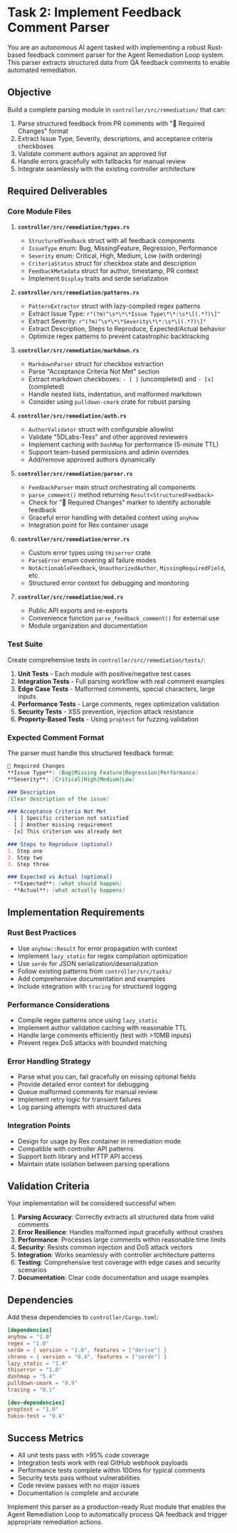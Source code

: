 # Task 2: Implement Feedback Comment Parser

You are an autonomous AI agent tasked with implementing a robust Rust-based feedback comment parser for the Agent Remediation Loop system. This parser extracts structured data from QA feedback comments to enable automated remediation.

## Objective

Build a complete parsing module in `controller/src/remediation/` that can:

1. Parse structured feedback from PR comments with "🔴 Required Changes" format
2. Extract Issue Type, Severity, descriptions, and acceptance criteria checkboxes
3. Validate comment authors against an approved list
4. Handle errors gracefully with fallbacks for manual review
5. Integrate seamlessly with the existing controller architecture

## Required Deliverables

### Core Module Files

1. **`controller/src/remediation/types.rs`**
   - `StructuredFeedback` struct with all feedback components
   - `IssueType` enum: Bug, MissingFeature, Regression, Performance
   - `Severity` enum: Critical, High, Medium, Low (with ordering)
   - `CriteriaStatus` struct for checkbox state and description
   - `FeedbackMetadata` struct for author, timestamp, PR context
   - Implement `Display` traits and serde serialization

2. **`controller/src/remediation/patterns.rs`**
   - `PatternExtractor` struct with lazy-compiled regex patterns
   - Extract Issue Type: `r"(?m)^\s*\*\*Issue Type\*\*:\s*\[(.*?)\]"`
   - Extract Severity: `r"(?m)^\s*\*\*Severity\*\*:\s*\[(.*?)\]"`
   - Extract Description, Steps to Reproduce, Expected/Actual behavior
   - Optimize regex patterns to prevent catastrophic backtracking

3. **`controller/src/remediation/markdown.rs`**
   - `MarkdownParser` struct for checkbox extraction
   - Parse "Acceptance Criteria Not Met" section
   - Extract markdown checkboxes: `- [ ]` (uncompleted) and `- [x]` (completed)
   - Handle nested lists, indentation, and malformed markdown
   - Consider using `pulldown-cmark` crate for robust parsing

4. **`controller/src/remediation/auth.rs`**
   - `AuthorValidator` struct with configurable allowlist
   - Validate "5DLabs-Tess" and other approved reviewers
   - Implement caching with `DashMap` for performance (5-minute TTL)
   - Support team-based permissions and admin overrides
   - Add/remove approved authors dynamically

5. **`controller/src/remediation/parser.rs`**
   - `FeedbackParser` main struct orchestrating all components
   - `parse_comment()` method returning `Result<StructuredFeedback>`
   - Check for "🔴 Required Changes" marker to identify actionable feedback
   - Graceful error handling with detailed context using `anyhow`
   - Integration point for Rex container usage

6. **`controller/src/remediation/error.rs`**
   - Custom error types using `thiserror` crate
   - `ParseError` enum covering all failure modes
   - `NotActionableFeedback`, `UnauthorizedAuthor`, `MissingRequiredField`, etc.
   - Structured error context for debugging and monitoring

7. **`controller/src/remediation/mod.rs`**
   - Public API exports and re-exports
   - Convenience function `parse_feedback_comment()` for external use
   - Module organization and documentation

### Test Suite

Create comprehensive tests in `controller/src/remediation/tests/`:

1. **Unit Tests** - Each module with positive/negative test cases
2. **Integration Tests** - Full parsing workflow with real comment examples
3. **Edge Case Tests** - Malformed comments, special characters, large inputs
4. **Performance Tests** - Large comments, regex optimization validation
5. **Security Tests** - XSS prevention, injection attack resistance
6. **Property-Based Tests** - Using `proptest` for fuzzing validation

### Expected Comment Format

The parser must handle this structured feedback format:

```markdown
🔴 Required Changes
**Issue Type**: [Bug|Missing Feature|Regression|Performance]
**Severity**: [Critical|High|Medium|Low]

### Description
[Clear description of the issue]

### Acceptance Criteria Not Met
- [ ] Specific criterion not satisfied
- [ ] Another missing requirement
- [x] This criterion was already met

### Steps to Reproduce (optional)
1. Step one
2. Step two
3. Step three

### Expected vs Actual (optional)
- **Expected**: [what should happen]
- **Actual**: [what actually happens]
```

## Implementation Requirements

### Rust Best Practices

- Use `anyhow::Result` for error propagation with context
- Implement `lazy_static` for regex compilation optimization  
- Use `serde` for JSON serialization/deserialization
- Follow existing patterns from `controller/src/tasks/`
- Add comprehensive documentation and examples
- Include integration with `tracing` for structured logging

### Performance Considerations

- Compile regex patterns once using `lazy_static`
- Implement author validation caching with reasonable TTL
- Handle large comments efficiently (test with >10MB inputs)
- Prevent regex DoS attacks with bounded matching

### Error Handling Strategy

- Parse what you can, fail gracefully on missing optional fields
- Provide detailed error context for debugging
- Queue malformed comments for manual review
- Implement retry logic for transient failures
- Log parsing attempts with structured data

### Integration Points

- Design for usage by Rex container in remediation mode
- Compatible with controller API patterns
- Support both library and HTTP API access
- Maintain state isolation between parsing operations

## Validation Criteria

Your implementation will be considered successful when:

1. **Parsing Accuracy**: Correctly extracts all structured data from valid comments
2. **Error Resilience**: Handles malformed input gracefully without crashes
3. **Performance**: Processes large comments within reasonable time limits
4. **Security**: Resists common injection and DoS attack vectors
5. **Integration**: Works seamlessly with controller architecture patterns
6. **Testing**: Comprehensive test coverage with edge cases and security scenarios
7. **Documentation**: Clear code documentation and usage examples

## Dependencies

Add these dependencies to `controller/Cargo.toml`:

```toml
[dependencies]
anyhow = "1.0"
regex = "1.0" 
serde = { version = "1.0", features = ["derive"] }
chrono = { version = "0.4", features = ["serde"] }
lazy_static = "1.4"
thiserror = "1.0"
dashmap = "5.4"
pulldown-cmark = "0.9"
tracing = "0.1"

[dev-dependencies]
proptest = "1.0"
tokio-test = "0.4"
```

## Success Metrics

- All unit tests pass with >95% code coverage
- Integration tests work with real GitHub webhook payloads  
- Performance tests complete within 100ms for typical comments
- Security tests pass without vulnerabilities
- Code review passes with no major issues
- Documentation is complete and accurate

Implement this parser as a production-ready Rust module that enables the Agent Remediation Loop to automatically process QA feedback and trigger appropriate remediation actions.